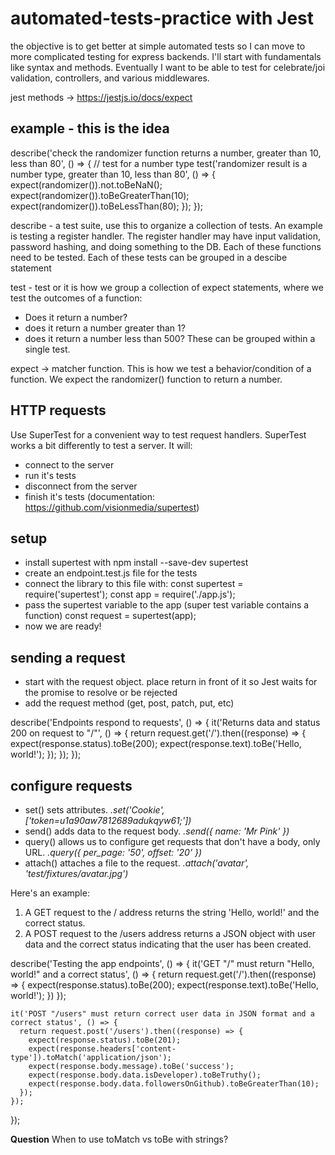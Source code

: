# automated-tests-practice with Jest

the objective is to get better at simple automated tests so I can move to more complicated testing for express backends. I'll start with fundamentals like syntax and methods. Eventually I want to be able to test for celebrate/joi validation, controllers, and various middlewares.

jest methods -> https://jestjs.io/docs/expect

## example - this is the idea
describe('check the randomizer function returns a number, greater than 10, less than 80', () => {
  // test for a number type
  test('randomizer result is a number type, greater than 10, less than 80', () => {
    expect(randomizer()).not.toBeNaN();
    expect(randomizer()).toBeGreaterThan(10);
    expect(randomizer()).toBeLessThan(80);
  });
});

describe - a test suite, use this to organize a collection of tests. An example is testing a register handler. The register handler may have input validation, password hashing, and doing something to the DB. Each of these functions need to be tested. Each of these tests can be grouped in a descibe statement

test - test or it is how we group a collection of expect statements, where we test the outcomes of a function:
* Does it return a number?
* does it return a number greater than 1?
* does it return a number less than 500?
These can be grouped within a single test.

expect -> matcher function. This is how we test a behavior/condition of a function. We expect the randomizer() function to return a number.

## HTTP requests
Use SuperTest for a convenient way to test request handlers. SuperTest works a bit differently to test a server. It will:
* connect to the server
* run it's tests
* disconnect from the server
* finish it's tests
(documentation: https://github.com/visionmedia/supertest)

## setup
* install supertest with npm install --save-dev supertest
* create an endpoint.test.js file for the tests
* connect the library to this file with:
const supertest = require('supertest');
const app = require('./app.js'); 
* pass the supertest variable to the app (super test variable contains a function)
const request = supertest(app); 
* now we are ready!

## sending a request
* start with the request object. place return in front of it so Jest waits for the promise to resolve or be rejected
* add the request method (get, post, patch, put, etc)

describe('Endpoints respond to requests', () => {
  it('Returns data and status 200 on request to "/"', () => {
    return request.get('/').then((response) => {
            expect(response.status).toBe(200);
            expect(response.text).toBe('Hello, world!');
        });
  });
});

## configure requests
* set() sets attributes. *.set('Cookie', ['token=u1a90aw7812689adukqyw61;'])*
* send() adds data to the request body. *.send({ name: 'Mr Pink' })*
* query() allows us to configure get requests that don't have a body, only URL. *.query({ per_page: '50', offset: '20' })*
* attach() attaches a file to the request. *.attach('avatar', 'test/fixtures/avatar.jpg')*

Here's an example: 

1. A GET request to the / address returns the string 'Hello, world!' and the correct status.
2. A POST request to the /users address returns a JSON object with user data and the correct status indicating that the user has been created.

describe('Testing the app endpoints', () => {
    it('GET "/" must return "Hello, world!" and a correct status', () => {
      return request.get('/').then((response) => {
        expect(response.status).toBe(200);
        expect(response.text).toBe('Hello, world!');
      })
    });
  
    it('POST "/users" must return correct user data in JSON format and a correct status', () => {
      return request.post('/users').then((response) => {
        expect(response.status).toBe(201);
        expect(response.headers['content-type']).toMatch('application/json');
        expect(response.body.message).toBe('success');
        expect(response.body.data.isDeveloper).toBeTruthy();
        expect(response.body.data.followersOnGithub).toBeGreaterThan(10);
      });
    });
  });


**Question** When to use toMatch vs toBe with strings?